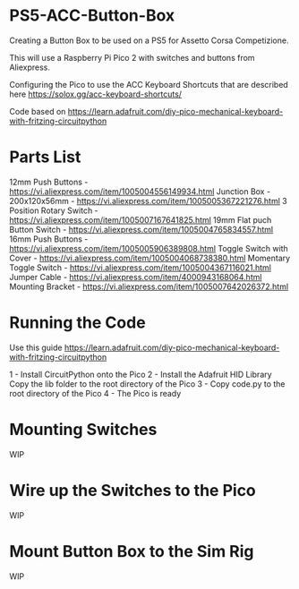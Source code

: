 # PS5-ACC-Button-Box

Creating a Button Box to be used on a PS5 for Assetto Corsa Competizione.

This will use a Raspberry Pi Pico 2 with switches and buttons from Aliexpress.

Configuring the Pico to use the ACC Keyboard Shortcuts that are described here https://solox.gg/acc-keyboard-shortcuts/

Code based on https://learn.adafruit.com/diy-pico-mechanical-keyboard-with-fritzing-circuitpython

# Parts List
12mm Push Buttons - https://vi.aliexpress.com/item/1005004556149934.html
Junction Box - 200x120x56mm - https://vi.aliexpress.com/item/1005005367221276.html
3 Position Rotary Switch - https://vi.aliexpress.com/item/1005007167641825.html
19mm Flat puch Button Switch - https://vi.aliexpress.com/item/1005004765834557.html
16mm Push Buttons - https://vi.aliexpress.com/item/1005005906389808.html
Toggle Switch with Cover - https://vi.aliexpress.com/item/1005004068738380.html
Momentary Toggle Switch - https://vi.aliexpress.com/item/1005004367116021.html
Jumper Cable - https://vi.aliexpress.com/item/4000943168064.html
Mounting Bracket - https://vi.aliexpress.com/item/1005007642026372.html

# Running the Code
Use this guide https://learn.adafruit.com/diy-pico-mechanical-keyboard-with-fritzing-circuitpython

1 - Install CircuitPython onto the Pico
2 - Install the Adafruit HID Library
  Copy the lib folder to the root directory of the Pico
3 - Copy code.py to the root directory of the Pico
4 - The Pico is ready

# Mounting Switches
WIP

# Wire up the Switches to the Pico
WIP

# Mount Button Box to the Sim Rig
WIP
